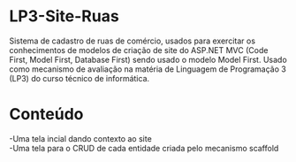 # LP3-Site-Ruas
Sistema de cadastro de ruas de comércio, usados para exercitar os conhecimentos de modelos de criação de site do ASP.NET MVC (Code First, Model First, Database First) sendo usado o modelo Model First. Usado como mecanismo de avaliação na matéria de Linguagem de Programação 3 (LP3) do curso técnico de informática. 

# Conteúdo 
-Uma tela incial dando contexto ao site  
-Uma tela para o CRUD de cada entidade criada pelo mecanismo scaffold
